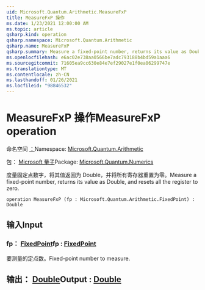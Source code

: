 ```yaml
---
uid: Microsoft.Quantum.Arithmetic.MeasureFxP
title: MeasureFxP 操作
ms.date: 1/23/2021 12:00:00 AM
ms.topic: article
qsharp.kind: operation
qsharp.namespace: Microsoft.Quantum.Arithmetic
qsharp.name: MeasureFxP
qsharp.summary: Measure a fixed-point number, returns its value as Double, and resets all the register to zero.
ms.openlocfilehash: e6ac02e738aa0566be7adc793188b4bd59a1aaa6
ms.sourcegitcommit: 71605ea9cc630e84e7ef29027e1f0ea06299747e
ms.translationtype: MT
ms.contentlocale: zh-CN
ms.lasthandoff: 01/26/2021
ms.locfileid: "98846532"
---
```

# <a name="measurefxp-operation"></a><span data-ttu-id="64132-102">MeasureFxP 操作</span><span class="sxs-lookup"><span data-stu-id="64132-102">MeasureFxP operation</span></span>

<span data-ttu-id="64132-103">命名空间 [：](xref:Microsoft.Quantum.Arithmetic)</span><span class="sxs-lookup"><span data-stu-id="64132-103">Namespace: [Microsoft.Quantum.Arithmetic](xref:Microsoft.Quantum.Arithmetic)</span></span>

<span data-ttu-id="64132-104">包： [Microsoft 量子](https://nuget.org/packages/Microsoft.Quantum.Numerics)</span><span class="sxs-lookup"><span data-stu-id="64132-104">Package: [Microsoft.Quantum.Numerics](https://nuget.org/packages/Microsoft.Quantum.Numerics)</span></span>


<span data-ttu-id="64132-105">度量固定点数字，将其值返回为 Double，并将所有寄存器重置为零。</span><span class="sxs-lookup"><span data-stu-id="64132-105">Measure a fixed-point number, returns its value as Double, and resets all the register to zero.</span></span>

```qsharp
operation MeasureFxP (fp : Microsoft.Quantum.Arithmetic.FixedPoint) : Double
```


## <a name="input"></a><span data-ttu-id="64132-106">输入</span><span class="sxs-lookup"><span data-stu-id="64132-106">Input</span></span>

### <a name="fp--fixedpoint"></a><span data-ttu-id="64132-107">fp： [FixedPoint](xref:Microsoft.Quantum.Arithmetic.FixedPoint)</span><span class="sxs-lookup"><span data-stu-id="64132-107">fp : [FixedPoint](xref:Microsoft.Quantum.Arithmetic.FixedPoint)</span></span>

<span data-ttu-id="64132-108">要测量的定点数。</span><span class="sxs-lookup"><span data-stu-id="64132-108">Fixed-point number to measure.</span></span>



## <a name="output--double"></a><span data-ttu-id="64132-109">输出： [Double](xref:microsoft.quantum.lang-ref.double)</span><span class="sxs-lookup"><span data-stu-id="64132-109">Output : [Double](xref:microsoft.quantum.lang-ref.double)</span></span>

